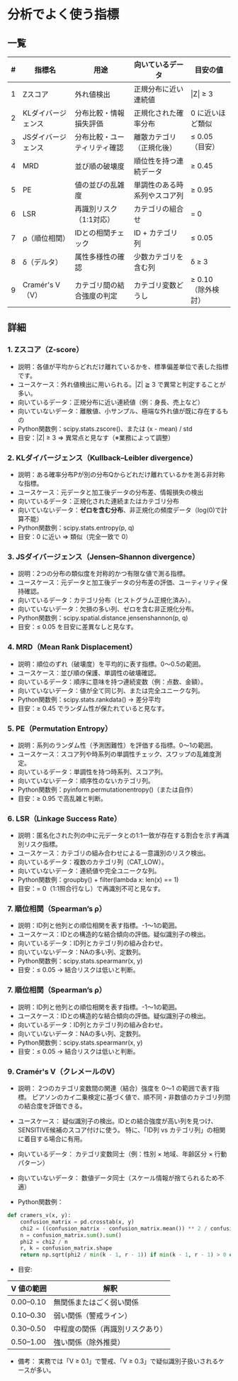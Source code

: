# 分析でよく使う指標

## 一覧

| # | 指標名        | 用途             | 向いているデータ       | 目安の値       |
| - | ---------- | -------------- | -------------- | ---------- |
| 1 | Zスコア       | 外れ値検出          | 正規分布に近い連続値     | \|Z\| ≥ 3  |
| 2 | KLダイバージェンス | 分布比較・情報損失評価    | 正規化された確率分布     | 0 に近いほど類似  |
| 3 | JSダイバージェンス | 分布比較・ユーティリティ確認 | 離散カテゴリ（正規化後）   | ≤ 0.05（目安） |
| 4 | MRD        | 並び順の破壊度        | 順位性を持つ連続データ    | ≥ 0.45     |
| 5 | PE         | 値の並びの乱雑度       | 単調性のある時系列やスコア列 | ≥ 0.95     |
| 6 | LSR        | 再識別リスク（1:1対応）  | カテゴリの組合せ       | = 0        |
| 7 | ρ（順位相関）    | IDとの相関チェック     | ID + カテゴリ列     | ≤ 0.05     |
| 8 | δ（デルタ）     | 属性多様性の確認       | 少数カテゴリを含む列     | δ ≥ 3      |
| 9 | Cramér's V（V）   | カテゴリ間の結合強度の判定  | カテゴリ変数どうし      | ≥ 0.10（除外検討） |

## 詳細

### 1. Zスコア（Z-score）
- 説明：各値が平均からどれだけ離れているかを、標準偏差単位で表した指標です。
- ユースケース：外れ値検出に用いられる。|Z| ≧ 3 で異常と判定することが多い。
- 向いているデータ：正規分布に近い連続値（例：身長、売上など）
- 向いていないデータ：離散値、小サンプル、極端な外れ値が既に存在するもの
- Python関数例：scipy.stats.zscore()、または (x - mean) / std
- 目安：|Z| ≥ 3 ⇒ 異常点と見なす（※業務によって調整）

### 2. KLダイバージェンス（Kullback–Leibler divergence）
- 説明：ある確率分布Pが別の分布Qからどれだけ離れているかを測る非対称な指標。
- ユースケース：元データと加工後データの分布差、情報損失の検出
- 向いているデータ：正規化された連続またはカテゴリ分布
- 向いていないデータ：**ゼロを含む分布**、非正規化の頻度データ（log(0)で計算不能）
- Python関数例：scipy.stats.entropy(p, q)
- 目安：0 に近い ⇒ 類似（完全一致で 0）

### 3. JSダイバージェンス（Jensen–Shannon divergence）
- 説明：2つの分布の類似度を対称的かつ有限な値で測る指標。
- ユースケース：元データと加工後データの分布差の評価、ユーティリティ保持確認。
- 向いているデータ：カテゴリ分布（ヒストグラム正規化済み）。
- 向いていないデータ：欠損の多い列、ゼロを含む非正規化分布。
- Python関数例：scipy.spatial.distance.jensenshannon(p, q)
- 目安：≤ 0.05 を目安に差異なしと見なす。

### 4. MRD（Mean Rank Displacement）
- 説明：順位のずれ（破壊度）を平均的に表す指標。0〜0.5の範囲。
- ユースケース：並び順の保護、単調性の破壊確認。
- 向いているデータ：順序に意味を持つ連続変数（例：点数、金額）。
- 向いていないデータ：値が全て同じ列、または完全ユニークな列。
- Python関数例：scipy.stats.rankdata() → 差分平均
- 目安：≥ 0.45 でランダム性が保たれていると見なす。

### 5. PE（Permutation Entropy）
- 説明：系列のランダム性（予測困難性）を評価する指標。0〜1の範囲。
- ユースケース：スコア列や時系列の単調性チェック、スワップの乱雑度測定。
- 向いているデータ：単調性を持つ時系列、スコア列。
- 向いていないデータ：順序性のないカテゴリ列。
- Python関数例：pyinform.permutationentropy()（または自作）
- 目安：≥ 0.95 で高乱雑と判断。

### 6. LSR（Linkage Success Rate）
- 説明：匿名化された列の中に元データとの1:1一致が存在する割合を示す再識別リスク指標。
- ユースケース：カテゴリの組み合わせによる一意識別のリスク検出。
- 向いているデータ：複数のカテゴリ列（CAT_LOW）。
- 向いていないデータ：連続値や完全ユニークな列。
- Python関数例：groupby() + filter(lambda x: len(x) == 1)
- 目安：= 0（1:1照合行なし）で再識別不可と見なす。

### 7. 順位相関（Spearman’s ρ）
- 説明：ID列と他列との順位相関を表す指標。-1〜1の範囲。
- ユースケース：IDとの構造的な結合傾向の評価。疑似識別子の検出。
- 向いているデータ：ID列とカテゴリ列の組み合わせ。
- 向いていないデータ：NAの多い列、定数列。
- Python関数例：scipy.stats.spearmanr(x, y)
- 目安：≤ 0.05 → 結合リスクは低いと判断。

### 7. 順位相関（Spearman’s ρ）
- 説明：ID列と他列との順位相関を表す指標。-1〜1の範囲。
- ユースケース：IDとの構造的な結合傾向の評価。疑似識別子の検出。
- 向いているデータ：ID列とカテゴリ列の組み合わせ。
- 向いていないデータ：NAの多い列、定数列。
- Python関数例：scipy.stats.spearmanr(x, y)
- 目安：≤ 0.05 → 結合リスクは低いと判断。

### 9. Cramér's V（クレメールのV）
- 説明：
2つのカテゴリ変数間の関連（結合）強度を 0～1 の範囲で表す指標。
ピアソンのカイ二乗検定に基づく値で、順不同・非数値のカテゴリ列間の結合度を評価できる。

- ユースケース：
疑似識別子の検出。IDとの結合強度が高い列を見つけ、SENSITIVE候補のスコア付けに使う。
特に、「ID列 vs カテゴリ列」の相関に着目する場合に有用。

- 向いているデータ：
カテゴリ変数同士（例：性別 × 地域、年齢区分 × 行動パターン）

- 向いていないデータ：
数値データ同士（スケール情報が捨てられるため不適）

- Python関数例：
```python
def cramers_v(x, y):
    confusion_matrix = pd.crosstab(x, y)
    chi2 = ((confusion_matrix - confusion_matrix.mean()) ** 2 / confusion_matrix.mean()).sum().sum()
    n = confusion_matrix.sum().sum()
    phi2 = chi2 / n
    r, k = confusion_matrix.shape
    return np.sqrt(phi2 / min(k - 1, r - 1)) if min(k - 1, r - 1) > 0 else 0.0
```

- 目安:

| V 値の範囲    | 解釈               |
| --------- | ---------------- |
| 0.00–0.10 | 無関係またはごく弱い関係     |
| 0.10–0.30 | 弱い関係（警戒ライン）      |
| 0.30–0.50 | 中程度の関係（再識別リスクあり） |
| 0.50–1.00 | 強い関係（除外推奨）       |

- 備考：
実務では「V ≥ 0.1」で警戒、「V ≥ 0.3」で疑似識別子扱いされるケースが多い。